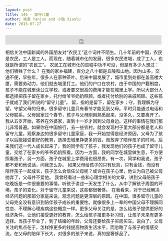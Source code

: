 ```yaml
---
layout: post
title: 146 - 留守儿童
author: 艳君 Yanjun and 小璐 Xiaolu
date: 2015-07-27
---
```


<iframe src="https://archive.org/embed/slowchinese_201909/Slow_Chinese_146.mp3" width="500" height="30" frameborder="0" webkitallowfullscreen="true" mozallowfullscreen="true" allowfullscreen></iframe>

相信关注中国新闻的外国朋友对“农民工”这个词并不陌生。几十年前的中国，农民是农民，工人是工人。而现在，随着城市化的发展，很多农民进城，成了工人，也就是所谓的“农民工”。
农民工在城市化的进程中功不可没，但是有多少人想过：他们牺牲了什么？
在我的家乡福建，百分之八十都是丘陵和山地。因为山多，交通不便，早些年，很多人在家种茶叶。后来中国发展了，城市里到处都在盖高楼大厦，需要劳动力，他们就去城里打工。他们的户口在农村，由于中国的户籍制度，孩子不能在城里读公立学校，或者要交很高的费用才能在城里上学。所以大部分人都选择把孩子留在家乡，托付给爷爷奶奶照顾，或者托付给别的亲戚照顾。这些孩子就成了我们所说的“留守儿童”。
留，指的是留下，留在家乡；守，我理解为守望，守望父母的归来。很多留守儿童只有春节才能见到父母。平时只能通过电话和父母联系。父母回家过个春节，孩子与父母刚刚熟悉起来，没多久，又要离开了。
我从五岁开始，寄养在外婆家，直到十一岁才回到父母身边。这样的事情在我们那儿非常普遍。如果你在中国旅行，去一些农村，就会发现村子里大部分都是老人和留守儿童。观察身边的很多留守儿童家庭，我一开始觉得是经济原因，父母为了孩子以后能接受更好的教育，选择去城里挣更多的钱，而放弃了陪伴孩子的时间。后来我们这一代人成长起来了，我的同学有了孩子，我发现他们的孩子也成了留守儿童，交给了在家乡的爷爷奶奶照看。因为一方面，我的同学在城里做生意，不方便照看孩子，另一方面，孩子在城里上学费用也很昂贵。有一次，同学和我说，孩子都不爱和他说话，问我怎么办。
如果父母给孩子的只有玩具，只有金钱，而没有陪伴孩子一起成长，孩子怎么会信任父母呢？或许在孩子心里，他认为自己被父母抛弃了，父母并不爱他。
我曾经看过一些和心理学相关的文章，讲到父母陪孩子吃晚饭是一件很重要的事情，听孩子讲述一天发生了什么，从中了解孩子周围的环境，孩子的变化。对于留守儿童来说，这些都很奢侈。
在我看来，对于已经解决经济问题的那部分家庭来说，观念问题是更深层的原因。在中国，很多留守儿童的父母完全没有意识到陪伴孩子成长的重要性。就像很多上一辈的中国父母不理解同性恋、不理解心理疾病这些概念一样。更多父母关注的是，怎么给孩子提供更好的经济条件，让他们接受更好的教育，怎么给孩子报更多补习班，让孩子未来有更多选择。当孩子毕业了，到了结婚的年龄，父母还要给孩子买房买车。说白了，父母关注的焦点在于，怎样挣更多的钱提高物质生活水平，而忽略了与孩子的情感交流。在父母的陪伴下长大，对很多的孩子来说，真的是奢侈品了。
